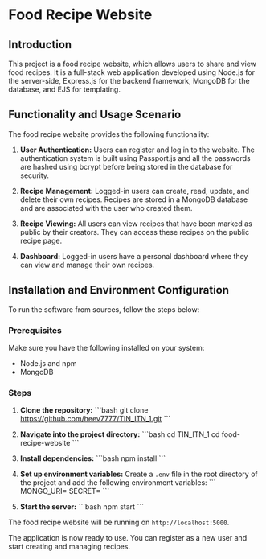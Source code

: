 # Food Recipe Website

## Introduction
This project is a food recipe website, which allows users to share and view food recipes. It is a full-stack web application developed using Node.js for the server-side, Express.js for the backend framework, MongoDB for the database, and EJS for templating. 

## Functionality and Usage Scenario
The food recipe website provides the following functionality:

1. **User Authentication:** Users can register and log in to the website. The authentication system is built using Passport.js and all the passwords are hashed using bcrypt before being stored in the database for security.

2. **Recipe Management:** Logged-in users can create, read, update, and delete their own recipes. Recipes are stored in a MongoDB database and are associated with the user who created them.

3. **Recipe Viewing:** All users can view recipes that have been marked as public by their creators. They can access these recipes on the public recipe page.

4. **Dashboard:** Logged-in users have a personal dashboard where they can view and manage their own recipes.

## Installation and Environment Configuration
To run the software from sources, follow the steps below:

### Prerequisites
Make sure you have the following installed on your system:
- Node.js and npm
- MongoDB

### Steps
1. **Clone the repository:** 
\```bash
git clone https://github.com/heev7777/TIN_ITN_1.git
\```

2. **Navigate into the project directory:** 
\```bash
cd TIN_ITN_1
cd food-recipe-website
\```

3. **Install dependencies:** 
\```bash
npm install
\```

4. **Set up environment variables:** 
Create a `.env` file in the root directory of the project and add the following environment variables:
\```
MONGO_URI=<Your MongoDB connection string>
SECRET=<Your session secret>
\```

5. **Start the server:** 
\```bash
npm start
\```

The food recipe website will be running on `http://localhost:5000`.

The application is now ready to use. You can register as a new user and start creating and managing recipes.
